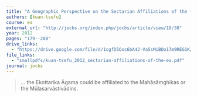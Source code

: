```yaml
---
title: "A Geographic Perspective on the Sectarian Affiliations of the *Ekottarika Āgama*"
authors: [kuan-tsefu]
course: ea
external_url: "http://jocbs.org/index.php/jocbs/article/view/18/38"
year: 2012
pages: "179--208"
drive_links:
  - "https://drive.google.com/file/d/1cgfD5Oxc6bA4J-Va5sMiBDo17m9REG1K/view?usp=drivesdk"
file_links:
  - "smallpdfs/kuan-tsefu_2012_sectarian-affiliations-of-the-ea.pdf"
journal: jocbs
---
```


> … the Ekottarika Āgama could be affiliated to the Mahāsāṃghikas or the Mūlasarvāstivādins.
